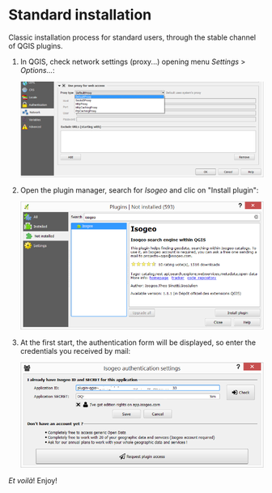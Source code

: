 # Standard installation

Classic installation process for standard users, through the stable channel of QGIS plugins.

1. In QGIS, check network settings \(proxy...\) opening menu _Settings_ &gt; _Options..._:

   ![](https://raw.githubusercontent.com/isogeo/isogeo-plugin-qgis/master/img/qgis_install_network_en.png "Check QGIS connection settings")

2. Open the plugin manager, search for _Isogeo_ and clic on "Install plugin":

   ![](https://raw.githubusercontent.com/isogeo/isogeo-plugin-qgis/master/img/qgis_install_extension_en.png "Install the plugin from the plugin manager")

3. At the first start, the authentication form will be displayed, so enter the credentials you received by mail:

   ![](https://raw.githubusercontent.com/isogeo/isogeo-plugin-qgis/master/img/ui_auth_prompt_en.png "Authentication form to enter API keys")

_Et voilà_! Enjoy!

